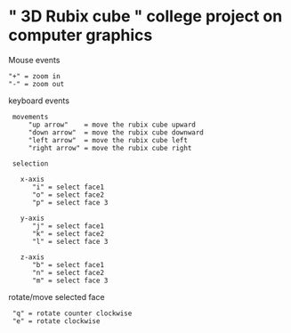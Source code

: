 #  " 3D Rubix cube " college project on computer graphics

Mouse events

    "+" = zoom in
    "-" = zoom out
    
keyboard events

     movements
         "up arrow"    = move the rubix cube upward
         "down arrow"  = move the rubix cube downward
         "left arrow"  = move the rubix cube left
         "right arrow" = move the rubix cube right
     
     selection
       
       x-axis
          "i" = select face1 
          "o" = select face2
          "p" = select face 3
          
       y-axis
          "j" = select face1 
          "k" = select face2
          "l" = select face 3
          
       z-axis
          "b" = select face1 
          "n" = select face2
          "m" = select face 3
         
 rotate/move selected face
 
     "q" = rotate counter clockwise
     "e" = rotate clockwise
     
     
